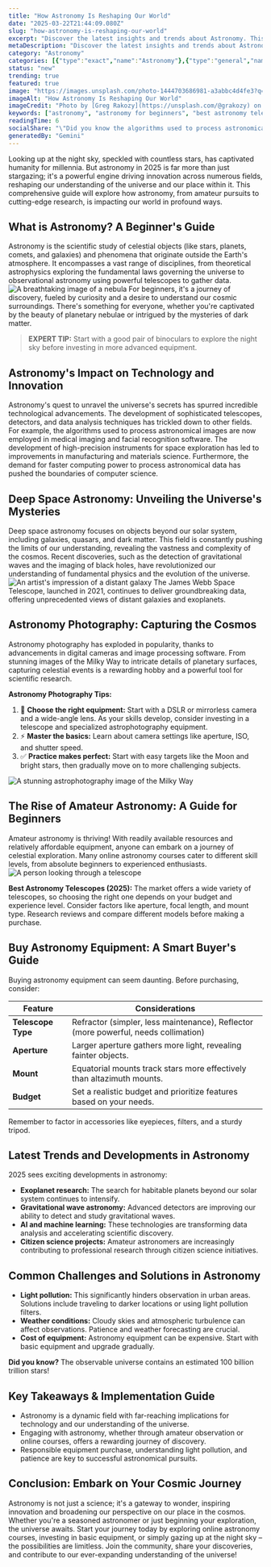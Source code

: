 ```yaml
---
title: "How Astronomy Is Reshaping Our World"
date: "2025-03-22T21:44:09.080Z"
slug: "how-astronomy-is-reshaping-our-world"
excerpt: "Discover the latest insights and trends about Astronomy. This comprehensive guide covers everything you need to know about Astronomy in 2025."
metaDescription: "Discover the latest insights and trends about Astronomy. This comprehensive guide covers everything you need to know about Astronomy in 2025."
category: "Astronomy"
categories: [{"type":"exact","name":"Astronomy"},{"type":"general","name":"Science"},{"type":"medium","name":"Physics"},{"type":"specific","name":"Optics"},{"type":"niche","name":"Adaptive Optics"}]
status: "new"
trending: true
featured: true
image: "https://images.unsplash.com/photo-1444703686981-a3abbc4d4fe3?q=85&w=1200&fit=max&fm=webp&auto=compress"
imageAlt: "How Astronomy Is Reshaping Our World"
imageCredit: "Photo by [Greg Rakozy](https://unsplash.com/@grakozy) on Unsplash"
keywords: ["astronomy", "astronomy for beginners", "best astronomy telescopes", "online astronomy courses", "what is astronomy?", "deep space astronomy", "astronomy photography tips", "buy astronomy equipment", "astronomy facts", "amateur astronomy guide"]
readingTime: 6
socialShare: "\"Did you know the algorithms used to process astronomical images are now used in medical imaging? Astronomy's impact extends far beyond the stars!\""
generatedBy: "Gemini"
---
```




Looking up at the night sky, speckled with countless stars, has captivated humanity for millennia.  But astronomy in 2025 is far more than just stargazing; it's a powerful engine driving innovation across numerous fields, reshaping our understanding of the universe and our place within it. This comprehensive guide will explore how astronomy, from amateur pursuits to cutting-edge research, is impacting our world in profound ways.

## What is Astronomy?  A Beginner's Guide

Astronomy is the scientific study of celestial objects (like stars, planets, comets, and galaxies) and phenomena that originate outside the Earth's atmosphere.  It encompasses a vast range of disciplines, from theoretical astrophysics exploring the fundamental laws governing the universe to observational astronomy using powerful telescopes to gather data. ![A breathtaking image of a nebula](https://images.unsplash.com/photo-1419242902214-272b3f66ee7a?q=85&w=1200&fit=max&fm=webp&auto=compress)  For beginners, it's a journey of discovery, fueled by curiosity and a desire to understand our cosmic surroundings.  There's something for everyone, whether you're captivated by the beauty of planetary nebulae or intrigued by the mysteries of dark matter.

> **EXPERT TIP:** Start with a good pair of binoculars to explore the night sky before investing in more advanced equipment.

## Astronomy's Impact on Technology and Innovation

Astronomy's quest to unravel the universe's secrets has spurred incredible technological advancements. The development of sophisticated telescopes, detectors, and data analysis techniques has trickled down to other fields.  For example, the algorithms used to process astronomical images are now employed in medical imaging and facial recognition software.  The development of high-precision instruments for space exploration has led to improvements in manufacturing and materials science.  Furthermore, the demand for faster computing power to process astronomical data has pushed the boundaries of computer science.

## Deep Space Astronomy: Unveiling the Universe's Mysteries

Deep space astronomy focuses on objects beyond our solar system, including galaxies, quasars, and dark matter.  This field is constantly pushing the limits of our understanding, revealing the vastness and complexity of the cosmos.  Recent discoveries, such as the detection of gravitational waves and the imaging of black holes, have revolutionized our understanding of fundamental physics and the evolution of the universe.  ![An artist's impression of a distant galaxy](https://images.unsplash.com/photo-1502134249126-9f3755a50d78?q=85&w=1200&fit=max&fm=webp&auto=compress)  The James Webb Space Telescope, launched in 2021, continues to deliver groundbreaking data, offering unprecedented views of distant galaxies and exoplanets.

## Astronomy Photography: Capturing the Cosmos

Astronomy photography has exploded in popularity, thanks to advancements in digital cameras and image processing software.  From stunning images of the Milky Way to intricate details of planetary surfaces, capturing celestial events is a rewarding hobby and a powerful tool for scientific research.

**Astronomy Photography Tips:**

1. 🔑 **Choose the right equipment:**  Start with a DSLR or mirrorless camera and a wide-angle lens.  As your skills develop, consider investing in a telescope and specialized astrophotography equipment.
2. ⚡ **Master the basics:** Learn about camera settings like aperture, ISO, and shutter speed.
3. ✅ **Practice makes perfect:**  Start with easy targets like the Moon and bright stars, then gradually move on to more challenging subjects.

![A stunning astrophotography image of the Milky Way](https://images.unsplash.com/photo-1531306728370-e2ebd9d7bb99?q=85&w=1200&fit=max&fm=webp&auto=compress)

##  The Rise of Amateur Astronomy:  A Guide for Beginners

Amateur astronomy is thriving!  With readily available resources and relatively affordable equipment, anyone can embark on a journey of celestial exploration.  Many online astronomy courses cater to different skill levels, from absolute beginners to experienced enthusiasts.  ![A person looking through a telescope](https://images.unsplash.com/photo-1591302418462-eb55463b49d6?q=85&w=1200&fit=max&fm=webp&auto=compress)

**Best Astronomy Telescopes (2025):**  The market offers a wide variety of telescopes, so choosing the right one depends on your budget and experience level.  Consider factors like aperture, focal length, and mount type.  Research reviews and compare different models before making a purchase.

##  Buy Astronomy Equipment:  A Smart Buyer's Guide

Buying astronomy equipment can seem daunting.  Before purchasing, consider:

| Feature           | Considerations                                                                    |
|--------------------|--------------------------------------------------------------------------------|
| **Telescope Type** | Refractor (simpler, less maintenance), Reflector (more powerful, needs collimation) |
| **Aperture**       | Larger aperture gathers more light, revealing fainter objects.                 |
| **Mount**          | Equatorial mounts track stars more effectively than altazimuth mounts.           |
| **Budget**         | Set a realistic budget and prioritize features based on your needs.                 |

Remember to factor in accessories like eyepieces, filters, and a sturdy tripod.

## Latest Trends and Developments in Astronomy

2025 sees exciting developments in astronomy:

* **Exoplanet research:** The search for habitable planets beyond our solar system continues to intensify.
* **Gravitational wave astronomy:**  Advanced detectors are improving our ability to detect and study gravitational waves.
* **AI and machine learning:** These technologies are transforming data analysis and accelerating scientific discovery.
* **Citizen science projects:**  Amateur astronomers are increasingly contributing to professional research through citizen science initiatives.

## Common Challenges and Solutions in Astronomy

* **Light pollution:** This significantly hinders observation in urban areas.  Solutions include traveling to darker locations or using light pollution filters.
* **Weather conditions:** Cloudy skies and atmospheric turbulence can affect observations.  Patience and weather forecasting are crucial.
* **Cost of equipment:** Astronomy equipment can be expensive.  Start with basic equipment and upgrade gradually.

**Did you know?** The observable universe contains an estimated 100 billion trillion stars!

## Key Takeaways & Implementation Guide

* Astronomy is a dynamic field with far-reaching implications for technology and our understanding of the universe.
* Engaging with astronomy, whether through amateur observation or online courses, offers a rewarding journey of discovery.
* Responsible equipment purchase, understanding light pollution, and patience are key to successful astronomical pursuits.

## Conclusion:  Embark on Your Cosmic Journey

Astronomy is not just a science; it's a gateway to wonder, inspiring innovation and broadening our perspective on our place in the cosmos.  Whether you're a seasoned astronomer or just beginning your exploration, the universe awaits.  Start your journey today by exploring online astronomy courses, investing in basic equipment, or simply gazing up at the night sky – the possibilities are limitless.  Join the community, share your discoveries, and contribute to our ever-expanding understanding of the universe!

